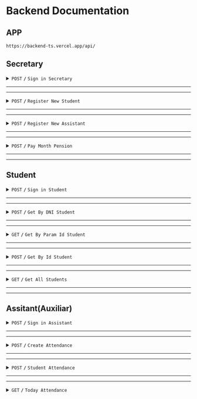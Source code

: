 # Backend Documentation
## APP 
```
https://backend-ts.vercel.app/api/
```
## Secretary
<!-- Secretary Signin -->

<details>
 <summary><code>POST</code> <code><b>/</b></code> <code>Sign in Secretary</code></summary>

#### Link
```
/auth/secretary/signin
```

#### Request

```
{
  "email": "somevalue@cienciasperu.edu.pe",
  "password": "some_confidencial_value"
}
```

#### Response - Success

```
{
  "token": "JSON Web Token",
  "data":
  {
    "email": "somevaluel@ciencia.edu.pe",
    "names":
    {
      "name1": "somevalue",
      "surname1": "somevalue",
      "surname2": "somevalue",
    },
    "_id": "somevalue",
    "rol": []
  }
}
```

</details>
</details>

---
---
<details>
 <summary><code>POST</code> <code><b>/</b></code> <code>Register New Student</code></summary>

#### Link
```
/student/signup
```

#### Request

```
{
  "names": 
  { 
    "name1":        "somevalue",
    "name2":        "somevalue",
    "surname1":     "somevalue",
    "surname2":     "somevalue" 
  },
  "genre":          "somevalue",
  "dni":            "somevalue",
  "nationality":    "somevalue",
  "address":        "somevalue",
  "birth":          "date",
  "phone":          number,
  "origin":         "somevalue",
  "grade":          "Grade",
  "collegue":       "School Name",
  "pensions": 
  {
    "admission":    number,
    "tuition":      number,
    "march":        number,
    "april":        number,
    "may":          number,
    "june":         number,
    "july":         number,
    "august":       number,
    "september":    number,
    "october":      number,
    "november":     number,
    "december":     number
  }
}
```

#### Response

<details>
<summary><code>Status 200</code> <code><b>/</b></code> <code> Success </code></summary>

```
{
  "email":     "generated",
  "password":  "generated"
}
```

</details>

<details>
<summary><code>Status 500</code> <code><b>/</b></code> <code> Invalid Token (could be expired)</code></summary>

```
{
  "error": "ERROR_VERIFICATION_TOKEN",
}
```

</details>
</details>

---
---
<details>
 <summary><code>POST</code> <code><b>/</b></code> <code>Register New Assistant</code></summary>

#### Link
```
/assistant/signup
```

#### Request

```
{
  "names": 
  { 
    "name1": "            somevalue",
    "name2": "            somevalue",
    "surname1": "         somevalue",
    "surname2": "         somevalue" 
  },
  "genre": "              somevalue",
  "dni": "                somevalue",
  "nationality": "        somevalue",
  "address": "            somevalue",
  "birth": "2002-08-11",
  "phone":                number,
  "payments": {
    "march":              number,
    "april":              number,
    "may":                number,
    "june":               number,
    "july":               number,
    "august":             number,
    "september":          number,
    "october":            number,
    "november":           number,
    "december":           number
  }
}
```

#### Responses

<details>
<summary><code>Status 200</code> <code><b>/</b></code> <code>Success</code></summary>

```
{
  "email":     "generated",
  "password":  "generated"
}
```

</details>

<details>
<summary><code>Status 500</code> <code><b>/</b></code> <code> Invalid Token (could be expired)</code></summary>

```
{
  "error": "ERROR_VERIFICATION_TOKEN",
}
```

</details>
</details>

---
---

<details>
 <summary><code>POST</code> <code><b>/</b></code> <code>Pay Month Pension</code></summary>

#### Link
```
secretary/pension
```

#### Request

```
{
  "idStudent": "idStudent",
  "month": "somevalue"
}
```

#### Responses

<details>
<summary><code>Status 200</code> <code><b>/</b></code> <code>Success</code></summary>

```
{
  "date": "timestamp",
  "amount": number,
  "student": "idStudent",
  "category": "idCategory",
  "_id": "647a88e08a526c326d8dd4ef"
}
```
</details></details>

---
---

## Student
<!-- Secretary Signin -->
<details>
 <summary><code>POST</code> <code><b>/</b></code> <code>Sign in Student</code></summary>

#### Link
```
/student/signin
```

#### Request

```
{
  "email": "somevalue@cienciasperu.edu.pe",
  "password": "some_confidencial_value"
}
```

#### Responses

<details>
<summary><code>Status 200</code> <code><b>/</b></code> <code>Success</code></summary>

```
{
  "token": "JSON Web Token",
  "data":
  {
    "email": "somevaluel@ciencia.edu.pe",
    "names":
    {
      "name1": "somevalue",
      "surname1": "somevalue",
      "surname2": "somevalue",
    },
    "_id": "somevalue"
  }
}
```
</details></details>

---
---

<details>
 <summary><code>POST</code> <code><b>/</b></code> <code>Get By DNI Student</code></summary>

#### Link
```
/student/dni/
```

#### Request
```
{
  "dni": "somevalue"
}
```

#### Responses

<details>
<summary><code>Status 200</code> <code><b>/</b></code> <code>Success</code></summary>

```
{
  STUDENT_MODEL
}
```
</details></details>

---
---

<details>
 <summary><code>GET</code> <code><b>/</b></code> <code>Get By Param Id Student</code></summary>

#### Link
```
/api/student/:id
```

#### Responses

<details>
<summary><code>Status 200</code> <code><b>/</b></code> <code>Success</code></summary>

```
{
  STUDENT_MODEL
}
```
</details></details>

---
---

<details>
 <summary><code>POST</code> <code><b>/</b></code> <code>Get By Id Student</code></summary>

#### Link
```
/api/student/id
```

#### Request

```
{
  "student_id": "id"
}
```

#### Responses

<details>
<summary><code>Status 200</code> <code><b>/</b></code> <code>Success</code></summary>

```
{
  STUDENT_MODEL
}
```
</details></details>

---
---



<details>
 <summary><code>GET</code> <code><b>/</b></code> <code>Get All Students</code></summary>

#### Link
```
/api/student
```

#### Responses

<details>
<summary><code>Status 200</code> <code><b>/</b></code> <code>Success</code></summary>

```
[
  STUDENT_MODEL
]
```
</details></details>

---
---


## Assitant(Auxiliar)
<details>
 <summary><code>POST</code> <code><b>/</b></code> <code>Sign in Assistant</code></summary>

#### Link
```
/assistant/signin
```

#### Request

```
{
  "email": "somevalue@cienciasperu.edu.pe",
  "password": "some_confidencial_value"
}
```

#### Responses

<details>
<summary><code>Status 200</code> <code><b>/</b></code> <code>Success</code></summary>

```
{
  "token": "JSON Web Token",
  "data":
  {
    "email": "somevaluel@ciencia.edu.pe",
    "names":
    {
      "name1": "somevalue",
      "surname1": "somevalue",
      "surname2": "somevalue",
    },
    "_id": "somevalue"
  }
}
```
</details></details>

---
---

<details>
 <summary><code>POST</code> <code><b>/</b></code> <code>Create Attendance</code></summary>

#### Link
```
/attendance/createatt
```

#### Request
<details>
<summary><code>Normal</code> <code><b>/</b></code> <code>Can be Empty</code></summary>

```
{
}
```
</details>
<details>
<summary><code>Especial</code> <code><b>/</b></code> <code>Required</code></summary>

```
{
  "timeLimit": "2023-06-10T15:00:00.633Z",
  "description": "somevalue",
  "type": "E"
}
```
</details>

#### Responses

<details>
<summary><code>Status 200</code> <code><b>/</b></code> <code>Success</code></summary>

```
{
  "code": "day/month/fullYear",
  "description": "somevalue",
  "type": "E",
  "timeLimit": "Date",
  "_id": "648736d007d5b0ae51c4afff",
}
```
</details>

<details>
<summary><code>Status 400</code> <code><b>/</b></code> <code>Failed</code></summary>

```
{
  "error": "ERROR_ALREADY_CREADTED_ATTENDANCE"
}
```
</details></details>

---
---

<details>
 <summary><code>POST</code> <code><b>/</b></code> <code>Student Attendance</code></summary>

#### Link
```
/attendance/studentAtt
```

#### Request
```
{
  "dni": "somevalue",
}
```


#### Responses

<details>
<summary><code>Status 200</code> <code><b>/</b></code> <code>Success</code></summary>

```
{
  "time": "Date", 
  "state": "A: temprano, B: tarde, C: falta"
}
{
  "error": "ERROR_ALREADY_CREADTED_ATTENDANCE"
}
```
</details>
</details>

---
--- 


<details>
 <summary><code>GET</code> <code><b>/</b></code> <code>Today Attendance</code></summary>

#### Link
```
/attendance/today
```

#### Responses

<details>
<summary><code>Status 200</code> <code><b>/</b></code> <code>Success</code></summary>

```
[
  {
    "_id": "somevalue",
    "code": "day/month/year",
    "type": "N",
    "timeLimit": "date",
  }
]
```
</details></details>